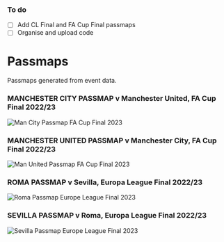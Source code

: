 ### To do
- [ ] Add CL Final and FA Cup Final passmaps
- [ ] Organise and upload code

# Passmaps
Passmaps generated from event data.

### MANCHESTER CITY PASSMAP v Manchester United, FA Cup Final 2022/23
![Man City Passmap FA Cup Final 2023](https://github.com/KeilanKenny/Football/assets/115564650/f470534a-a909-4c7f-abba-c096c7d8ffbe)

### MANCHESTER UNITED PASSMAP v Manchester City, FA Cup Final 2022/23
![Man United Passmap FA Cup Final 2023](https://github.com/KeilanKenny/Football/assets/115564650/41362940-c2d5-403c-bb1d-621b3e332368)

### ROMA PASSMAP v Sevilla, Europa League Final 2022/23
![Roma Passmap Europe League Final 2023](https://github.com/KeilanKenny/Football/assets/115564650/d91d92b9-812e-4453-ab93-7b3a6a1d62fc)

### SEVILLA PASSMAP v Roma, Europa League Final 2022/23
![Sevilla Passmap Europe League Final 2023](https://github.com/KeilanKenny/Football/assets/115564650/4f5b64d6-6343-431f-9454-fd7739db3c2b)
